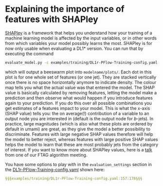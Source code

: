# Explaining the importance of features with SHAPley

[SHAPley](https://github.com/slundberg/shap) is a framework that helps you understand how your training of a machine learning model is affected by the input variables, or in other words from which variables your model possibly learns the most. SHAPley is for now only usable when evaluating a DL1* version. You can run that by executing the command

```bash
evaluate_model.py -c examples/training/DL1r-PFlow-Training-config.yaml -e 230 -s shapley
```

which will output a beeswarm plot into `modelname/plots/`. Each dot in this plot is for one whole set of features (or one jet). They are stacked vertically once there is no space horizontally anymore to indicate density. The colour map tells you what the actual value was that entered the model. The SHAP value is basically calculated by removing features, letting the model make a prediction and then observe what would happen if you introduce features again to your prediction. If you do this over all possible combinations you get estimates of a features impact to your model. This is what the x-axis (SHAP value) tells you: the on average(!) contribution of a variable to an output node you are interested in (default is the output node for $b$-jets). In practice, large magnitudes (which is also what these plots are ordered by default in umami) are great, as they give the model a better possibility to discriminate. Features with large negative SHAP values therefore will help the model to better reject, whereas features with large positive SHAP values helps the model to learn that these are most probably jets from the category of interest. If you want to know more about SHAPley values, here is a [talk](https://indico.cern.ch/event/1071129/#4-shapely-for-nn-input-ranking) from one of our FTAG algorithm meeting.

You have some options to play with in the `evaluation_settings` section in the [DL1r-PFlow-Training-config.yaml](https://gitlab.cern.ch/atlas-flavor-tagging-tools/algorithms/umami/-/blob/master/examples/training/DL1r-PFlow-Training-config.yaml) shown here:

```yaml
§§§examples/training/DL1r-PFlow-Training-config.yaml:157:178§§§
```
